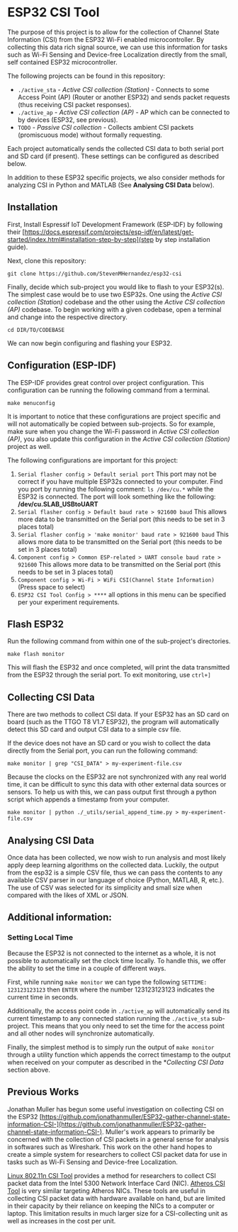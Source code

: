 # ESP32 CSI Tool

The purpose of this project is to allow for the collection of Channel State Information (CSI) from the ESP32 Wi-Fi enabled microcontroller. 
By collecting this data rich signal source, we can use this information for tasks such as Wi-Fi Sensing and Device-free Localization directly from the small, self contained ESP32 microcontroller.  

The following projects can be found in this repository:

* `./active_sta` - *Active CSI collection (Station)* - Connects to some Access Point (AP) (Router or another ESP32) and sends packet requests (thus receiving CSI packet responses). 
* `./active_ap` - *Active CSI collection (AP)* - AP which can be connected to by devices (ESP32, see previous).
* `TODO` - *Passive CSI collection* - Collects ambient CSI packets (promiscuous mode) without formally requesting.

Each project automatically sends the collected CSI data to both serial port and SD card (if present). 
These settings can be configured as described below. 

In addition to these ESP32 specific projects, we also consider methods for analyzing CSI in Python and MATLAB (See **Analysing CSI Data** below). 

## Installation

First, Install Espressif IoT Development Framework (ESP-IDF) by following their [https://docs.espressif.com/projects/esp-idf/en/latest/get-started/index.html#installation-step-by-step](step by step installation guide). 

Next, clone this repository:

```
git clone https://github.com/StevenMHernandez/esp32-csi
```

Finally, decide which sub-project you would like to flash to your ESP32(s). 
The simplest case would be to use two ESP32s. 
One using the *Active CSI collection (Station)* codebase and the other using the *Active CSI collection (AP)* codebase. 
To begin working with a given codebase, open a terminal and change into the respective directory.

```
cd DIR/TO/CODEBASE
```

We can now begin configuring and flashing your ESP32.

## Configuration (ESP-IDF)

The ESP-IDF provides great control over project configuration. 
This configuration can be running the following command from a terminal.

```
make menuconfig
```

It is important to notice that these configurations are project specific and will not automatically be copied between sub-projects. 
So for example, make sure when you change the Wi-Fi password in *Active CSI collection (AP)*, you also update this configuration in the *Active CSI collection (Station)* project as well.

The following configurations are important for this project:

1. `Serial flasher config > Default serial port` This port may not be correct if you have multiple ESP32s connected to your computer. Find you port by running the following comment: `ls /dev/cu.*` while the ESP32 is connected. The port will look something like the following: **/dev/cu.SLAB_USBtoUART**
2. `Serial flasher config > Default baud rate > 921600 baud` This allows more data to be transmitted on the Serial port (this needs to be set in 3 places total)
3. `Serial flasher config > 'make monitor' baud rate > 921600 baud` This allows more data to be transmitted on the Serial port (this needs to be set in 3 places total)
4. `Component config > Common ESP-related > UART console baud rate > 921600` This allows more data to be transmitted on the Serial port (this needs to be set in 3 places total)
5. `Component config > Wi-Fi > WiFi CSI(Channel State Information)` (Press space to select)
6. `ESP32 CSI Tool Config > ****` all options in this menu can be specified per your experiment requirements.

## Flash ESP32

Run the following command from within one of the sub-project's directories.

```
make flash monitor
```

This will flash the ESP32 and once completed, will print the data transmitted from the ESP32 through the serial port. 
To exit monitoring, use `ctrl+]`

## Collecting CSI Data

There are two methods to collect CSI data. 
If your ESP32 has an SD card on board (such as the TTGO T8 V1.7 ESP32), the program will automatically detect this SD card and output CSI data to a simple csv file.

If the device does not have an SD card or you wish to collect the data directly from the Serial port, you can run the following command:

```
make monitor | grep "CSI_DATA" > my-experiment-file.csv 
```

Because the clocks on the ESP32 are not synchronized with any real world time, it can be difficult to sync this data with other external data sources or sensors. 
To help us with this, we can pass output first through a python script which appends a timestamp from your computer.

```
make monitor | python ./_utils/serial_append_time.py > my-experiment-file.csv
```

## Analysing CSI Data

Once data has been collected, we now wish to run analysis and most likely apply deep learning algorithms on the collected data. 
Luckily, the output from the esp32 is a simple CSV file, thus we can pass the contents to any available CSV parser in our language of choice (Python, MATLAB, R, etc.). 
The use of CSV was selected for its simplicity and small size when compared with the likes of XML or JSON.

## Additional information:

### Setting Local Time

Because the ESP32 is not connected to the internet as a whole, it is not possible to automatically set the clock time locally.
To handle this, we offer the ability to set the time in a couple of different ways.

First, while running `make monitor` we can type the following `SETTIME: 123123123123` then `ENTER` where the number 123123123123 indicates the current time in seconds.

Additionally, the access point code in `./active_ap` will automatically send its current timestamp to any connected station running the `./active_sta` sub-project.
This means that you only need to set the time for the access point and all other nodes will synchronize automatically.

Finally, the simplest method is to simply run the output of `make monitor` through a utility function which appends the correct timestamp to the output when received on your computer as described in the **Collecting CSI Data* section above.

## Previous Works

Jonathan Muller has begun some useful investigation on collecting CSI on the ESP32 [https://github.com/jonathanmuller/ESP32-gather-channel-state-information-CSI-](https://github.com/jonathanmuller/ESP32-gather-channel-state-information-CSI-). 
Muller's work appears to primarily be concerned with the collection of CSI packets in a general sense for analysis in softwares such as Wireshark. 
This work on the other hand hopes to create a simple system for researchers to collect CSI packet data for use in tasks such as Wi-Fi Sensing and Device-free Localization. 

[Linux 802.11n CSI Tool](https://dhalperi.github.io/linux-80211n-csitool/) provides a method for researchers to collect CSI packet data from the Intel 5300 Network Interface Card (NIC). 
[Atheros CSI Tool](https://wands.sg/research/wifi/AtherosCSI/) is very similar targeting Atheros NICs. 
These tools are useful in collecting CSI packet data with hardware available on hand, but are limited in their capacity by their reliance on keeping the NICs to a computer or laptop. 
This limitation results in much larger size for a CSI-collecting unit as well as increases in the cost per unit. 

